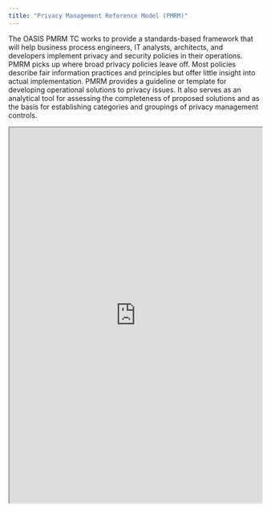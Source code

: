 ```yaml
---
title: "Privacy Management Reference Model (PMRM)"
---
```


The OASIS PMRM TC works to provide a standards-based framework that will help business process engineers, IT analysts, architects, and developers implement privacy and security policies in their operations. PMRM picks up where broad privacy policies leave off. Most policies describe fair information practices and principles but offer little insight into actual implementation. PMRM provides a guideline or template for developing operational solutions to privacy issues. It also serves as an analytical tool for assessing the completeness of proposed solutions and as the basis for establishing categories and groupings of privacy management controls.

<iframe height="750" width="100%" src="https://ewelton.github.io/ktest/wiki.html#Privacy%20Management%20Reference%20Model%20(PMRM)"></iframe>
